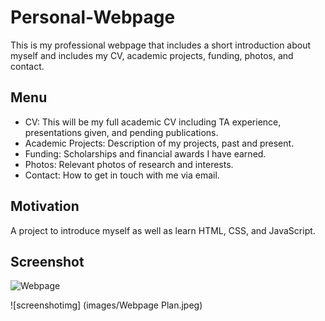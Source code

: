 # Personal-Webpage
This is my professional webpage that includes a short introduction about myself and includes my CV, academic projects, funding, photos, and contact. 
## Menu 
- CV: This will be my full academic CV including TA experience, presentations given, and pending publications.
- Academic Projects: Description of my projects, past and present.
- Funding: Scholarships and financial awards I have earned.
- Photos: Relevant photos of research and interests.
- Contact: How to get in touch with me via email.
## Motivation
A project to introduce myself as well as learn HTML, CSS, and JavaScript. 
## Screenshot
![Webpage](https://github.com/IndecisivAnthro/Personal-Webpage/assets/147926673/6a336fdb-7d23-439e-a81e-f0198ea63cee)

![screenshotimg] (images/Webpage Plan.jpeg)
